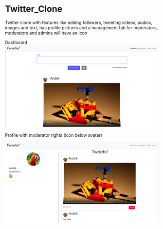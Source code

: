 # Twitter_Clone

Twitter clone with features like adding followers, tweeting videos, audios, images and text, has profile pictures and a management tab for moderators, moderators and admins will have an icon


Dashboard
![second](second_pic.png)




Profile with moderator rights (icon below avatar)

![first](first_pic.png)

